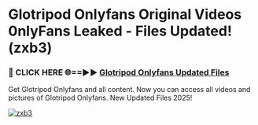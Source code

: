 # Glotripod Onlyfans Original Videos 0nlyFans Leaked - Files Updated! (zxb3)

<h3>🔴 CLICK HERE 🌐==►► <a href="https://tinyurl.com/ehrbuxhb" rel="nofollow">Glotripod Onlyfans Updated Files</a></h3>

Get Glotripod Onlyfans and all content. Now you can access all videos and pictures of Glotripod Onlyfans. New Updated Files 2025!

[![zxb3](https://i.imgur.com/lVYEuWS.gif)](https://tinyurl.com/ehrbuxhb)
